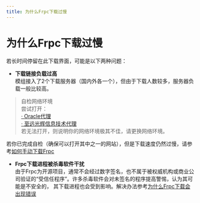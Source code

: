 ```yaml
---
title: 为什么Frpc下载过慢
---
```


# 为什么Frpc下载过慢  

若长时间停留在此下载界面，可能是以下两种问题：

- **下载链接负载过高**  
模组接入了2个下载服务器（国内外各一个），但由于下载人数较多，服务器负载一般比较高。  

> 自检网络环境  
> 尝试打开：  
> [· Oracle代理](https://o.of.cd/client/)  
> [· 至远光辉信息技术代理](https://r.zyghit.cn/client/)  
> 若无法打开，则说明你的网络环境极其不佳，请更换网络环境。  

若你已完成自检（确保可以打开其中之一的网站），但是下载速度仍然过慢，请参考[如何手动下载Frpc](../../解决办法/DownloadFrpcbyHand)  

- **Frpc下载进程被杀毒软件干扰**  
由于Frpc为开源项目，通常不会经过数字签名，也不属于被权威机构或商业公司验证的“受信任程序”。许多杀毒软件会对未签名的程序提高警惕，认为其可能是不安全的，
其下载进程也会受到影响。解决办法参考[为什么Frpc下载会出现错误](../../常见问题/Frpc_download_wronG)
